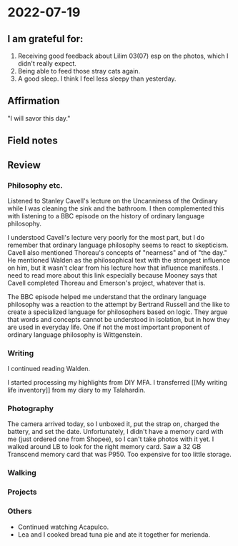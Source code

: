 # 2022-07-19

## I am grateful for:
1. Receiving good feedback about Lilim 03(07) esp on the photos, which I didn't really expect.
2. Being able to feed those stray cats again.
3. A good sleep. I think I feel less sleepy than yesterday.

## Affirmation

"I will savor this day."

## Field notes

## Review
### Philosophy etc.

Listened to Stanley Cavell's lecture on the Uncanniness of the Ordinary while I was cleaning the sink and the bathroom. I then complemented this with listening to a BBC episode on the history of ordinary language philosophy.

I understood Cavell's lecture very poorly for the most part, but I do remember that ordinary language philosophy seems to react to skepticism. Cavell also mentioned Thoreau's concepts of "nearness" and of "the day." He mentioned Walden as the philosophical text with the strongest influence on him, but it wasn't clear from his lecture how that influence manifests. I need to read more about this link especially because Mooney says that Cavell completed Thoreau and Emerson's project, whatever that is.

The BBC episode helped me understand that the ordinary language philosophy was a reaction to the attempt by Bertrand Russell and the like to create a specialized language for philosophers based on logic. They argue that words and concepts cannot be understood in isolation, but in how they are used in everyday life. One if not the most important proponent of ordinary language philosophy is Wittgenstein.

### Writing

I continued reading Walden.

I started processing my highlights from DIY MFA. I transferred [[My writing life inventory]] from my diary to my Talahardin.

### Photography

The camera arrived today, so I unboxed it, put the strap on, charged the battery, and set the date. Unfortunately, I didn't have a memory card with me (just ordered one from Shopee), so I can't take photos with it yet. I walked around LB to look for the right memory card. Saw a 32 GB Transcend memory card that was P950. Too expensive for too little storage.

### Walking

### Projects

### Others

- Continued watching Acapulco.
- Lea and I cooked bread tuna pie and ate it together for merienda.